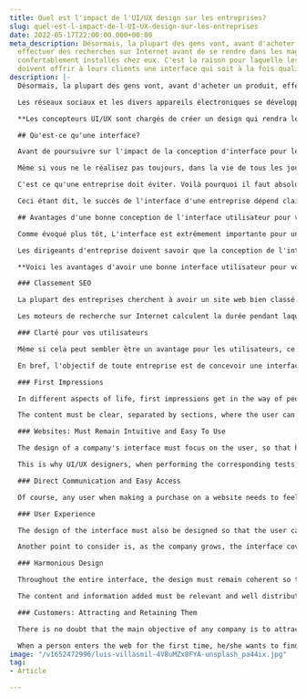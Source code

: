 ```yaml
---
title: Quel est l'impact de l'UI/UX design sur les entreprises?
slug: quel-est-l-impact-de-l-UI-UX-design-sur-les-entreprises
date: 2022-05-17T22:00:00.000+00:00
meta_description: Désormais, la plupart des gens vont, avant d'acheter un produit,
  effectuer des recherches sur Internet avant de se rendre dans les magasins, en étant
  confortablement installés chez eux. C'est la raison pour laquelle les entreprises
  doivent offrir à leurs clients une interface qui soit à la fois qualitative et intuitive.
description: |-
  Désormais, la plupart des gens vont, avant d'acheter un produit, effectuer des recherches sur Internet avant de se rendre dans les magasins, en étant confortablement installés chez eux. C'est la raison pour laquelle les entreprises doivent offrir à leurs clients une interface qui soit à la fois **qualitative et intuitive.**

  Les réseaux sociaux et les divers appareils électroniques se développent et changent tous les jours. Ces évolutions obligent les entreprises à se poser et à mettre en œuvre des stratégies pour intégrer cela et faire face à la concurrence. En réalité, de nombreuses personnes trouvent VOTRE entreprise pour la première fois, grâce à internet.

  **Les concepteurs UI/UX sont chargés de créer un design qui rendra le site Web plus attrayant pour les internautes. C'est ce qu'on appelle le référencement SEO.** Il est prudent de dire que lorsqu'un internaute passe beaucoup de temps sur une page spécifique, il l'apprécie probablement et la trouve simple à naviguer. C'est exactement ce que nous recherchons.

  ## Qu'est-ce qu'une interface?

  Avant de poursuivre sur l'impact de la conception d'interface pour les entreprises, il faut d’abord définir ce qu'est une interface pour bien comprendre ce dont nous parlons.

  Même si vous ne le réalisez pas toujours, dans la vie de tous les jours, nous interagissons en permanence avec différentes interfaces. Il s'avère toutefois que, bien souvent, nous ne savons pas comment elles fonctionnent, car leur conception n'est pas optimale. Lorsque cela se produit, c’est que l'utilisateur est généralement frustré et qu’il ferme immédiatement la page qu’il consultait pour en chercher une autre.

  C'est ce qu'une entreprise doit éviter. Voilà pourquoi il faut absolument créer une interface simple, intuitive qui permette aux utilisateurs d’obtenir rapidement ce pour quoi ils sont venus.

  Ceci étant dit, le succès de l'interface d'une entreprise dépend clairement beaucoup de l'objectif pour lequel elle a été conçue et aussi du type d'utilisateur auquel elle s'adresse. Quoi qu'il en soit, elle doit être facile à utiliser et à comprendre.

  ## Avantages d'une bonne conception de l'interface utilisateur pour votre entreprise

  Comme évoqué plus tôt, L'interface est extrêmement importante pour une entreprise, car c’est le premier élément qu’il verra à l'écran, mais aussi la première impression qu'il aura de votre site à partir du moment où il le trouve sur Google.

  Les dirigeants d'entreprise doivent savoir que la conception de l'interface utilisateur peut avoir un effet positif ou négatif. Un bon design web rendra le produit compétitif.

  **Voici les avantages d'avoir une bonne interface utilisateur pour votre entreprise:**

  ### Classement SEO

  La plupart des entreprises cherchent à avoir un site web bien classé. L'une des façons d'y parvenir est d'avoir une interface utilisateur qui soit de qualité.

  Les moteurs de recherche sur Internet calculent la durée pendant laquelle l'utilisateur reste sur un site Web donné et la pertinence de ce site par rapport à la recherche qu'il a effectuée. L'objectif est que l'utilisateur reste sur le site aussi longtemps que possible, ce qui indique que la navigation est facile.

  ### Clarté pour vos utilisateurs

  Même si cela peut sembler être un avantage pour les utilisateurs, ce n'est pas le cas. Les entreprises doivent être claires et précises sur qui elles sont et ce qu'elles offrent. En y parvenant, elles seront en mesure de concevoir une bonne interface qui réponde bien aux attentes des utilisateurs.

  En bref, l'objectif de toute entreprise est de concevoir une interface qui communique avec précision ce qu'elle veut offrir.

  ### First Impressions

  In different aspects of life, first impressions get in the way of people's decisions, and a company's website is no exception. That is why it is key that the interface design is good, catches the eye and above all is intuitive.

  The content must be clear, separated by sections, where the user can clearly understand what they are seeing.

  ### Websites: Must Remain Intuitive and Easy To Use

  The design of a company's interface must focus on the user, so that he/she feels satisfied when staying on the site. It is essential that people entering the website can understand in a few steps how to use it without problems.

  This is why UI/UX designers, when performing the corresponding tests, put themselves in the place of the user who enters the interface for the first time, a simple way to corroborate the proper functioning.

  ### Direct Communication and Easy Access

  Of course, any user when making a purchase on a website needs to feel secure during the process and also in the previous and subsequent steps. Therefore, the interface must contain a means of direct contact with the customer, this generates confidence, and you will gain more visits.

  ### User Experience

  The design of the interface must also be designed so that the user can use it from any electronic device, this will produce a better user experience, which is a fundamental aspect for the customer.

  Another point to consider is, as the company grows, the interface covers different types of users, therefore, an alternative is to add tutorials (which can be omitted), for those who need some help.

  ### Harmonious Design

  Throughout the entire interface, the design must remain coherent so that the user, as he/she advances, feels that he/she is in the same place and associates the company with its own style.

  The content and information added must be relevant and well distributed. Harmony will benefit the company to obtain a more professional image.

  ### Customers: Attracting and Retaining Them

  There is no doubt that the main objective of any company is to attract and retain customers, so the good interface design is essential for this to happen.

  When a person enters the web for the first time, he/she wants to find easily and quickly what he/she is looking for, if this happens, he/she will come back again.
image: "/v1652472996/luis-villasmil-4V8uMZx8FYA-unsplash_pa44ix.jpg"
tag:
- Article

---
```

